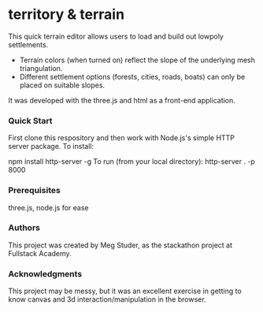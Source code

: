 # territory & terrain

This quick terrain editor allows users to load and build out lowpoly settlements. 
* Terrain colors (when turned on) reflect the slope of the underlying mesh triangulation. 
* Different settlement options (forests, cities, roads, boats) can only be placed on suitable slopes. 

It was developed with the three.js and html as a front-end application. 

### Quick Start

First clone this respository and then work with Node.js's simple HTTP server package. To install:

npm install http-server -g To run (from your local directory):
http-server . -p 8000

### Prerequisites

three.js, node.js for ease

### Authors

This project was created by Meg Studer, as the stackathon project at Fullstack Academy.

### Acknowledgments

This project may be messy, but it was an excellent exercise in getting to know canvas and 3d interaction/manipulation in the browser.
